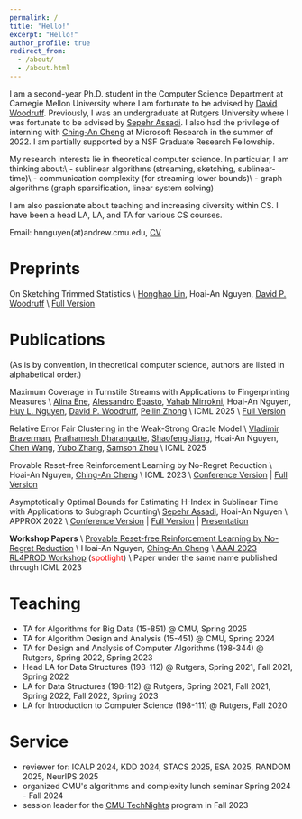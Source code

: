 ```yaml
---
permalink: /
title: "Hello!"
excerpt: "Hello!"
author_profile: true
redirect_from: 
  - /about/
  - /about.html
---
```

I am a second-year Ph.D. student in the Computer Science Department at Carnegie Mellon University where I am fortunate to be advised by [David Woodruff](http://www.cs.cmu.edu/~dwoodruf/). Previously, I was an undergraduate at Rutgers University where I was fortunate to be advised by [Sepehr Assadi](https://sepehr.assadi.info/). I also had the privilege of interning with [Ching-An Cheng](https://www.chinganc.com/) at Microsoft Research in the summer of 2022. I am partially supported by a NSF Graduate Research Fellowship. 

My research interests lie in theoretical computer science. In particular, I am thinking about:\\
\- sublinear algorithms (streaming, sketching, sublinear-time)\\
\- communication complexity (for streaming lower bounds)\\
\- graph algorithms (graph sparsification, linear system solving)

I am also passionate about teaching and increasing diversity within CS. I have been a head LA, LA, and TA for various CS courses. 

Email: hnnguyen(at)andrew.cmu.edu, [CV](../files/Hoaian_Nguyen_CV.pdf)

Preprints
=========
On Sketching Trimmed Statistics \\
[Honghao Lin](https://honghlin.github.io/), Hoai-An Nguyen, [David P. Woodruff](https://www.cs.cmu.edu/~dwoodruf/) \\
[Full Version](https://arxiv.org/abs/2506.07342)

Publications
============
(As is by convention, in theoretical computer science, authors are listed in alphabetical order.)

Maximum Coverage in Turnstile Streams with Applications to Fingerprinting Measures \\
[Alina Ene](https://cs-people.bu.edu/aene/), [Alessandro Epasto](https://epasto.org/), [Vahab Mirrokni](https://people.csail.mit.edu/mirrokni/Welcome.html), Hoai-An Nguyen, [Huy L. Nguyen](https://www.khoury.northeastern.edu/home/hlnguyen/), [David P. Woodruff](https://www.cs.cmu.edu/~dwoodruf/), [Peilin Zhong](https://research.google/people/108328/?&type=google) \\
ICML 2025 \\
[Full Version](https://arxiv.org/abs/2504.18394)

Relative Error Fair Clustering in the Weak-Strong Oracle Model \\
[Vladimir Braverman](https://www.cs.jhu.edu/~vova/), [Prathamesh Dharangutte](https://prathameshd.com/), [Shaofeng Jiang](https://www.shaofengjiang.cn/), Hoai-An Nguyen, [Chen Wang](https://sites.google.com/view/chen-wang/home), [Yubo Zhang](https://falsytaz.github.io/), [Samson Zhou](https://samsonzhou.github.io/) \\
ICML 2025

Provable Reset-free Reinforcement Learning by No-Regret Reduction \\
Hoai-An Nguyen, [Ching-An Cheng](https://www.chinganc.com/) \\
ICML 2023 \\
[Conference Version](https://proceedings.mlr.press/v202/nguyen23b.html) | [Full Version](https://arxiv.org/abs/2301.02389)

Asymptotically Optimal Bounds for Estimating H-Index in Sublinear Time with Applications to Subgraph Counting\\
[Sepehr Assadi](https://sepehr.assadi.info/), Hoai-An Nguyen \\
APPROX 2022 \\
[Conference Version](https://drops.dagstuhl.de/opus/volltexte/2022/17170/) | [Full Version](https://arxiv.org/abs/2209.08114) | [Presentation](https://www.youtube.com/watch?v=R5h6dJgQAoA)

<strong>Workshop Papers</strong> \\
[Provable Reset-free Reinforcement Learning by No-Regret Reduction](https://arxiv.org/abs/2301.02389) \\
Hoai-An Nguyen, [Ching-An Cheng](https://www.chinganc.com/) \\
[AAAI 2023 RL4PROD Workshop](https://sites.google.com/view/rlready4prodworkshop/home) (<font color = red>spotlight</font>) \\
Paper under the same name published through ICML 2023

Teaching
========
- TA for Algorithms for Big Data (15-851) @ CMU, Spring 2025
- TA for Algorithm Design and Analysis (15-451) @ CMU, Spring 2024
- TA for Design and Analysis of Computer Algorithms (198-344) @ Rutgers, Spring 2022, Spring 2023
- Head LA for Data Structures (198-112) @ Rutgers, Spring 2021, Fall 2021, Spring 2022
- LA for Data Structures (198-112) @ Rutgers, Spring 2021, Fall 2021, Spring 2022, Fall 2022, Spring 2023 
- LA for Introduction to Computer Science (198-111) @ Rutgers, Fall 2020

Service
=======
- reviewer for: ICALP 2024, KDD 2024, STACS 2025, ESA 2025, RANDOM 2025, NeurIPS 2025 
- organized CMU's algorithms and complexity lunch seminar Spring 2024 - Fall 2024
- session leader for the [CMU TechNights](https://www.cmu.edu/scs/technights/) program in Fall 2023


